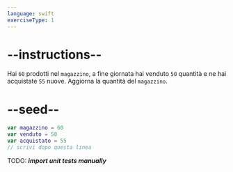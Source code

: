 ```yaml
---
language: swift
exerciseType: 1
---
```


# --instructions--

Hai `60` prodotti nel `magazzino`, a fine giornata hai venduto `50` quantità e ne hai acquistate `55` nuove.
Aggiorna la quantità del `magazzino`.

# --seed--

```swift
var magazzino = 60
var venduto = 50
var acquistato = 55
// scrivi dopo questa linea
```

TODO: ___import unit tests manually___
